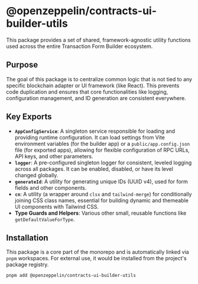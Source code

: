 # @openzeppelin/contracts-ui-builder-utils

This package provides a set of shared, framework-agnostic utility functions used across the entire Transaction Form Builder ecosystem.

## Purpose

The goal of this package is to centralize common logic that is not tied to any specific blockchain adapter or UI framework (like React). This prevents code duplication and ensures that core functionalities like logging, configuration management, and ID generation are consistent everywhere.

## Key Exports

- **`AppConfigService`**: A singleton service responsible for loading and providing runtime configuration. It can load settings from Vite environment variables (for the builder app) or a `public/app.config.json` file (for exported apps), allowing for flexible configuration of RPC URLs, API keys, and other parameters.
- **`logger`**: A pre-configured singleton logger for consistent, leveled logging across all packages. It can be enabled, disabled, or have its level changed globally.
- **`generateId`**: A utility for generating unique IDs (UUID v4), used for form fields and other components.
- **`cn`**: A utility (a wrapper around `clsx` and `tailwind-merge`) for conditionally joining CSS class names, essential for building dynamic and themeable UI components with Tailwind CSS.
- **Type Guards and Helpers**: Various other small, reusable functions like `getDefaultValueForType`.

## Installation

This package is a core part of the monorepo and is automatically linked via `pnpm` workspaces. For external use, it would be installed from the project's package registry.

```bash
pnpm add @openzeppelin/contracts-ui-builder-utils
```
